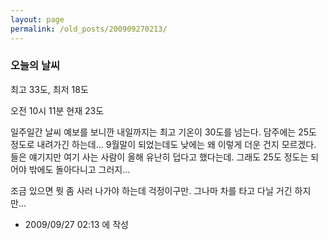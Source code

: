 ```yaml
---
layout: page
permalink: /old_posts/200909270213/
---
```


### 오늘의 날씨

최고 33도, 최저 18도

오전 10시 11분 현재 23도

일주일간 날씨 예보를 보니깐 내일까지는 최고 기온이 30도를 넘는다. 담주에는 25도 정도로 내려가긴 하는데... 9월말이 되었는데도 낮에는 왜 이렇게 더운 건지 모르겠다. 들은 얘기지만 여기 사는 사람이 올해 유난히 덥다고 했다는데. 그래도 25도 정도는 되어야 밖에도 돌아다니고 그러지...

조금 있으면 뭣 좀 사러 나가야 하는데 걱정이구만. 그나마 차를 타고 다닐 거긴 하지만...




- 2009/09/27 02:13 에 작성